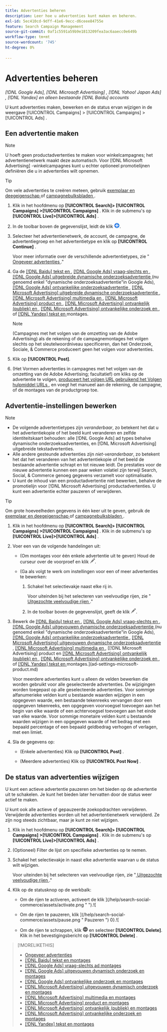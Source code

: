 ```yaml
---
title: Advertenties beheren
description: Leer hoe u advertenties kunt maken en beheren.
exl-id: 5ec410cd-9dff-41e6-9ecc-d6ceee84755e
feature: Search Campaign Management
source-git-commit: 0af1c5591a59b9e1813209fea3ac6aaecc0e649b
workflow-type: tm+mt
source-wordcount: '745'
ht-degree: 0%

---
```


# Advertenties beheren

*[!DNL Google Ads], [!DNL Microsoft Advertising] , [!DNL Yahoo! Japan Ads] , [!DNL Yandex] en alleen bestaande [!DNL Baidu] accounts*

U kunt advertenties maken, bewerken en de status ervan wijzigen in de weergave [!UICONTROL Campaigns] > [!UICONTROL Campaigns] > [!UICONTROL Ads] .

## Een advertentie maken

>[!NOTE]
>
>U hoeft geen productadvertenties te maken voor winkelcampagnes; het advertentienetwerk maakt deze automatisch. Voor [!DNL Microsoft Advertising] -winkelcampagnes kunt u echter optioneel promotielijnen definiëren die u in advertenties wilt opnemen.

>[!TIP]
>
>Om vele advertenties te creëren meteen, gebruik [ exemplaar en deegeigenschap ](/help/search-social-commerce/campaign-management/campaigns/copy-paste.md) of [ campagnebulksbladen ](/help/search-social-commerce/campaign-management/bulksheets/bulksheet-about.md).

1. Klik in het hoofdmenu op **[!UICONTROL Search]> [!UICONTROL Campaigns] >[!UICONTROL Campaigns]** . Klik in de submenu&#39;s op **[!UICONTROL Live]>[!UICONTROL Ads]** .

1. In de toolbar boven de gegevenslijst, leidt de klik ![ ](/help/search-social-commerce/assets/add.png " tot ").

1. Selecteer het advertentienetwerk, de account, de campagne, de advertentiegroep en het advertentietype en klik op **[!UICONTROL Continue]** .

   Voor meer informatie over de verschillende advertentietypes, zie &quot;[ Ongeveer advertenties ](ad-about.md).&quot;

1. Ga de [[!DNL Baidu]  tekst en ](ad-settings-baidu-text.md), [[!DNL Google Ads]  vraag-slechts en ](ad-settings-google-call.md), [[!DNL Google Ads]  uitgebreide dynamische onderzoeksadvertentie ](ad-settings-google-dsa.md) (nu genoemd enkel &quot;dynamische onderzoeksadvertentie&quot;in Google Ads), [[!DNL Google Ads]  ontvankelijke onderzoeksadvertentie ](ad-settings-google-rsa.md), [[!DNL Microsoft Advertising]  uitgebreide dynamische onderzoeksadvertentie ](ad-settings-microsoft-dsa.md), [[!DNL Microsoft Advertising]  multimedia en ](ad-settings-microsoft-multimedia.md), [[!DNL Microsoft Advertising]  product en ](ad-settings-microsoft-product.md), [[!DNL Microsoft Advertising]  ontvankelijk (publiek) en ](ad-settings-microsoft-responsive.md), [[!DNL Microsoft Advertising]  ontvankelijke onderzoek en ](ad-settings-microsoft-rsa.md), of [[!DNL Yandex]  tekst en ](ad-settings-yandex-text.md) montages.

   >[!NOTE]
   >
   >(Campagnes met het volgen van de omzetting van de Adobe Advertising) als de rekening of de campagnemontages het volgen slechts op het sleutelwoordniveau specificeren, dan het Onderzoek, Sociale, &amp; Commerce produceert geen het volgen voor advertenties.

1. Klik op **[!UICONTROL Post]**.

1. (Het Vormen advertenties in campagnes met het volgen van de omzetting van de Adobe Advertising; facultatief) om kliks op de advertentie te volgen, [ produceert het volgen URL gebruikend het Volgen hulpmiddel URLs ](/help/search-social-commerce/tools/click-tracking-url-generate.md), en voegt het manueel aan de rekening, de campagne, of de montages van de productgroep toe.

## Advertentie-instellingen bewerken

>[!NOTE]
>
>* De volgende advertentietypes zijn *veranderbaar*, zo betekent het dat u het advertentiekopie of het beeld kunt veranderen en zelfde identiteitskaart behouden: alle [!DNL Google Ads] ad types behalve dynamische onderzoeksadvertenties, en [!DNL Microsoft Advertising] uitgebreide tekstadvertenties.
>* Alle andere gesteunde advertenties zijn *niet-veranderbaar*, zo betekent het dat het veranderen van het advertentiekopie of het beeld de bestaande advertentie schrapt en tot nieuwe leidt. De prestaties voor de nieuwe advertentie kunnen een paar weken volatiel zijn terwijl Search, Social, &amp; Commerce genoeg gegevens verzamelt voor optimalisatie.
>* U kunt de inhoud van een productadvertentie niet bewerken, behalve de promotielijn voor [!DNL Microsoft Advertising] productadvertenties. U kunt een advertentie echter pauzeren of verwijderen.

>[!TIP]
>
>Om grote hoeveelheden gegevens in één keer uit te geven, gebruik de [ exemplaar en deegeigenschap ](/help/search-social-commerce/campaign-management/campaigns/copy-paste.md) of [ campagnebulksbladen ](/help/search-social-commerce/campaign-management/bulksheets/bulksheet-about.md).

1. Klik in het hoofdmenu op **[!UICONTROL Search]> [!UICONTROL Campaigns] >[!UICONTROL Campaigns]** . Klik in de submenu&#39;s op **[!UICONTROL Live]>[!UICONTROL Ads]** .

1. Voer een van de volgende handelingen uit:

   * (Om montages voor één enkele advertentie uit te geven) Houd de curseur over de voorproef en klik ![ uitgeven ](/help/search-social-commerce/assets/edit.png " ").

   * (Ga als volgt te werk om instellingen voor een of meer advertenties te bewerken:

      1. Schakel het selectievakje naast elke rij in.

         Voor uiteinden bij het selecteren van veelvoudige rijen, zie &quot;[ Uitgezochte veelvoudige rijen ](/help/search-social-commerce/common-tasks/navigation-editing-selection/multiple-rows-select.md).&quot;

      1. In de toolbar boven de gegevenslijst, geeft de klik ![ ](/help/search-social-commerce/assets/edit.png " uit ").

1. Bewerk de [[!DNL Baidu]  tekst en ](ad-settings-baidu-text.md), [[!DNL Google Ads]  vraag-slechts en ](ad-settings-google-call.md), [[!DNL Google Ads]  uitgevouwen dynamische onderzoeksadvertentie ](ad-settings-google-dsa.md) (nu genoemd enkel &quot;dynamische onderzoeksadvertentie&quot;in Google Ads), [[!DNL Google Ads]  ontvankelijke onderzoeksadvertentie ](ad-settings-google-rsa.md), [[!DNL Microsoft Advertising]  uitgevouwen dynamische onderzoeksadvertentie ](ad-settings-microsoft-dsa.md), [[!DNL Microsoft Advertising]  multimedia en ](ad-settings-microsoft-multimedia.md), [[!DNL Microsoft Advertising]  product en [[!DNL Microsoft Advertising]  ontvankelijk (publiek) en ](ad-settings-microsoft-responsive.md), [[!DNL Microsoft Advertising]  ontvankelijke onderzoek en ](ad-settings-microsoft-rsa.md), of [[!DNL Yandex]  tekst en ](ad-settings-yandex-text.md) montages.](ad-settings-microsoft-product.md)

   Voor meerdere advertenties kunt u alleen de velden bewerken die worden gebruikt voor alle geselecteerde advertenties. De wijzigingen worden toegepast op alle geselecteerde advertenties. Voor sommige alfanumerieke velden kunt u bestaande waarden wijzigen in een opgegeven waarde, een bestaande tekenreeks vervangen door een opgegeven tekenreeks, een opgegeven voorvoegsel toevoegen aan het begin van elke waarde of een achtervoegsel toevoegen aan het einde van elke waarde. Voor sommige monetaire velden kunt u bestaande waarden wijzigen in een opgegeven waarde of het bedrag met een bepaald percentage of een bepaald geldbedrag verhogen of verlagen, met een limiet.

1. Sla de gegevens op:

   * (Enkele advertenties) Klik op **[!UICONTROL Post]** .

   * (Meerdere advertenties) Klik op **[!UICONTROL Post Now]** .

## De status van advertenties wijzigen

U kunt een actieve advertentie pauzeren om het bieden op de advertentie uit te schakelen. Je kunt het bieden later hervatten door de status weer actief te maken.

U kunt ook alle actieve of gepauzeerde zoekopdrachten verwijderen. Verwijderde advertenties worden uit het advertentienetwerk verwijderd. Ze zijn nog steeds zichtbaar, maar je kunt ze niet wijzigen.

1. Klik in het hoofdmenu op **[!UICONTROL Search]> [!UICONTROL Campaigns] >[!UICONTROL Campaigns]** . Klik in de submenu&#39;s op **[!UICONTROL Live]>[!UICONTROL Ads]** .

1. (Optioneel) Filter de lijst om specifieke advertenties op te nemen.

1. Schakel het selectievakje in naast elke advertentie waarvan u de status wilt wijzigen.

   Voor uiteinden bij het selecteren van veelvoudige rijen, zie &quot;[ Uitgezochte veelvoudige rijen ](/help/search-social-commerce/common-tasks/navigation-editing-selection/multiple-rows-select.md).&quot;

1. Klik op de statusknop op de werkbalk:

   * Om de rijen te activeren, activeert de klik ](/help/search-social-commerce/assets/activate.png " ").![

   * Om de rijen te pauzeren, klik ](/help/search-social-commerce/assets/pause.png " Pauzeren ") 0}.![

   * Om de rijen te schrappen, klik ![ Meer ](/help/search-social-commerce/assets/more.png " ") en selecteer **[!UICONTROL Delete]**. Klik in het bevestigingsbericht op **[!UICONTROL Delete]** .

>[!MORELIKETHIS]
>
>* [ Ongeveer advertenties ](ad-about.md)
>* [[!DNL Baidu]  tekst en montages ](ad-settings-baidu-text.md)
>* [[!DNL Google Ads]  vraag-slechts ad montages ](ad-settings-google-call.md)
>* [[!DNL Google Ads]  uitgevouwen dynamisch onderzoek en montages ](ad-settings-google-dsa.md)
>* [[!DNL Google Ads]  ontvankelijke onderzoek en montages ](ad-settings-google-rsa.md)
>* [[!DNL Microsoft Advertising]  uitgevouwen dynamisch onderzoek en montages ](ad-settings-microsoft-dsa.md)
>* [[!DNL Microsoft Advertising]  multimedia en montages ](ad-settings-microsoft-multimedia.md)
>* [[!DNL Microsoft Advertising]  product en montages ](ad-settings-microsoft-product.md)
>* [[!DNL Microsoft Advertising]  ontvankelijk (publiek) en montages ](ad-settings-microsoft-responsive.md)
>* [[!DNL Microsoft Advertising]  ontvankelijke onderzoek en montages ](ad-settings-microsoft-rsa.md)
>* [[!DNL Yandex]  tekst en montages ](ad-settings-yandex-text.md)
